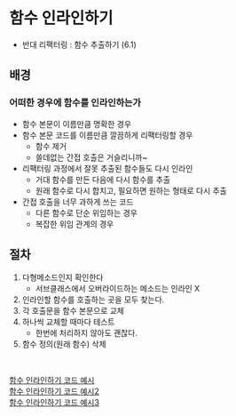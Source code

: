 # 함수 인라인하기

- 반대 리팩터링 : 함수 추출하기 (6.1)

## 배경

### 어떠한 경우에 함수를 인라인하는가

- 함수 본문이 이름만큼 명확한 경우
- 함수 본문 코드를 이름만큼 깔끔하게 리팩터링할 경우
  - 함수 제거
  - 쓸데없는 간접 호출은 거슬리니까~
- 리팩터링 과정에서 잘못 추출된 함수들도 다시 인라인
  - 거대 함수를 만든 다음에 다시 함수를 추출
  - 원래 함수로 다시 합치고, 필요하면 원하는 형태로 다시 추출
- 간접 호출을 너무 과하게 쓰는 코드
  - 다른 함수로 단순 위임하는 경우
  - 복잡한 위임 관계의 경우

## 절차

1. 다형메소드인지 확인한다
   - 서브클래스에서 오버라이드하는 메소드는 인라인 X
2. 인라인할 함수를 호출하는 곳을 모두 찾는다.
3. 각 호출문을 함수 본문으로 교체
4. 하나씩 교체할 때마다 테스트
   - 한번에 처리하지 않아도 괜찮다.
5. 함수 정의(원래 함수) 삭제

<br>

[함수 인라인하기 코드 예시](../6-2/example.js)<br>
[함수 인라인하기 코드 예시2](../6-2/example02.js)<br>
[함수 인라인하기 코드 예시3](../6-2/example03.js)<br>
